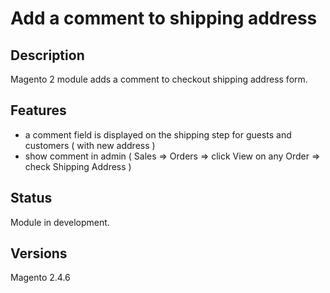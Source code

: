 # Add a comment to shipping address

## Description

Magento 2 module adds a comment to checkout shipping address form.

## Features

- a comment field is displayed on the shipping step for guests and customers ( with new address )
- show comment in admin ( Sales => Orders => click View on any Order => check Shipping Address )

## Status

Module in development. 

## Versions

Magento 2.4.6
